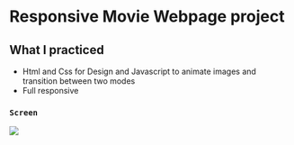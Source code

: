 # Responsive Movie Webpage project
## What I practiced

- Html and Css for Design and Javascript to animate images and transition between two modes
- Full responsive

### `Screen`

![](screen.gif)